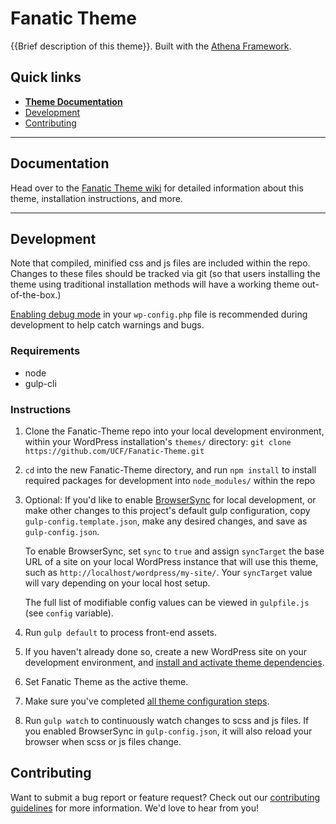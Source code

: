 # Fanatic Theme

{{Brief description of this theme}}.  Built with the [Athena Framework](https://ucf.github.io/Athena-Framework/).

## Quick links

* [**Theme Documentation**](https://github.com/UCF/Fanatic-Theme/wiki)
* [Development](#development)
* [Contributing](#contributing)

-----

## Documentation

Head over to the [Fanatic Theme wiki](https://github.com/UCF/Fanatic-Theme/wiki) for detailed information about this theme, installation instructions, and more.

-----

## Development

Note that compiled, minified css and js files are included within the repo.  Changes to these files should be tracked via git (so that users installing the theme using traditional installation methods will have a working theme out-of-the-box.)

[Enabling debug mode](https://codex.wordpress.org/Debugging_in_WordPress) in your `wp-config.php` file is recommended during development to help catch warnings and bugs.

### Requirements
* node
* gulp-cli

### Instructions
1. Clone the Fanatic-Theme repo into your local development environment, within your WordPress installation's `themes/` directory: `git clone https://github.com/UCF/Fanatic-Theme.git`
2. `cd` into the new Fanatic-Theme directory, and run `npm install` to install required packages for development into `node_modules/` within the repo
3. Optional: If you'd like to enable [BrowserSync](https://browsersync.io) for local development, or make other changes to this project's default gulp configuration, copy `gulp-config.template.json`, make any desired changes, and save as `gulp-config.json`.

    To enable BrowserSync, set `sync` to `true` and assign `syncTarget` the base URL of a site on your local WordPress instance that will use this theme, such as `http://localhost/wordpress/my-site/`.  Your `syncTarget` value will vary depending on your local host setup.

    The full list of modifiable config values can be viewed in `gulpfile.js` (see `config` variable).
3. Run `gulp default` to process front-end assets.
4. If you haven't already done so, create a new WordPress site on your development environment, and [install and activate theme dependencies](https://github.com/UCF/Fanatic-Theme/wiki/Installation#installation-requirements).
5. Set Fanatic Theme as the active theme.
6. Make sure you've completed [all theme configuration steps](https://github.com/UCF/Fanatic-Theme/wiki/Installation#theme-configuration).
7. Run `gulp watch` to continuously watch changes to scss and js files.  If you enabled BrowserSync in `gulp-config.json`, it will also reload your browser when scss or js files change.


## Contributing

Want to submit a bug report or feature request?  Check out our [contributing guidelines](https://github.com/UCF/Fanatic-Theme/blob/master/CONTRIBUTING.md) for more information.  We'd love to hear from you!
